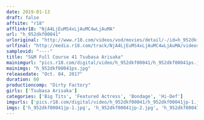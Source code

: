 ```yaml
---
date: 2019-01-13
draft: false
affsite: "r18"
afflinkr18: "NjA4LjEuMS4xLjAuMC4wLjAuMA"
url: "h_952dkf00041"
urloriginal: "http://www.r18.com/videos/vod/movies/detail/-/id=h_952dkf00041"
urlfinal: "http://media.r18.com/track/NjA4LjEuMS4xLjAuMC4wLjAuMA/videos/vod/movies/detail/-/id=h_952dkf00041"
samplevid: "----"
title: "S&M Full Course 41 Tsubasa Arisaka"
mainimgurl: "pics.r18.com/digital/video/h_952dkf00041/h_952dkf00041ps.jpg"
mainimgs: "h_952dkf00041ps.jpg"
releasedate: "Oct. 04, 2017"
duration: 60
productioncomp: "Dirty Factory"
girls: ['Tsubasa Arisaka']
categories: ['Big Tits', 'Featured Actress', 'Bondage', 'Hi-Def']
imgurls: ['pics.r18.com/digital/video/h_952dkf00041/h_952dkf00041jp-1.jpg', 'pics.r18.com/digital/video/h_952dkf00041/h_952dkf00041jp-2.jpg', 'pics.r18.com/digital/video/h_952dkf00041/h_952dkf00041jp-3.jpg', 'pics.r18.com/digital/video/h_952dkf00041/h_952dkf00041jp-4.jpg', 'pics.r18.com/digital/video/h_952dkf00041/h_952dkf00041jp-5.jpg', 'pics.r18.com/digital/video/h_952dkf00041/h_952dkf00041jp-6.jpg', 'pics.r18.com/digital/video/h_952dkf00041/h_952dkf00041jp-7.jpg', 'pics.r18.com/digital/video/h_952dkf00041/h_952dkf00041jp-8.jpg', 'pics.r18.com/digital/video/h_952dkf00041/h_952dkf00041jp-9.jpg', 'pics.r18.com/digital/video/h_952dkf00041/h_952dkf00041jp-10.jpg', 'pics.r18.com/digital/video/h_952dkf00041/h_952dkf00041jp-11.jpg', 'pics.r18.com/digital/video/h_952dkf00041/h_952dkf00041jp-12.jpg', 'pics.r18.com/digital/video/h_952dkf00041/h_952dkf00041jp-13.jpg', 'pics.r18.com/digital/video/h_952dkf00041/h_952dkf00041jp-14.jpg', 'pics.r18.com/digital/video/h_952dkf00041/h_952dkf00041jp-15.jpg', 'pics.r18.com/digital/video/h_952dkf00041/h_952dkf00041jp-16.jpg', 'pics.r18.com/digital/video/h_952dkf00041/h_952dkf00041jp-17.jpg', 'pics.r18.com/digital/video/h_952dkf00041/h_952dkf00041jp-18.jpg', 'pics.r18.com/digital/video/h_952dkf00041/h_952dkf00041jp-19.jpg', 'pics.r18.com/digital/video/h_952dkf00041/h_952dkf00041jp-20.jpg']
imgs: ['h_952dkf00041jp-1.jpg', 'h_952dkf00041jp-2.jpg', 'h_952dkf00041jp-3.jpg', 'h_952dkf00041jp-4.jpg', 'h_952dkf00041jp-5.jpg', 'h_952dkf00041jp-6.jpg', 'h_952dkf00041jp-7.jpg', 'h_952dkf00041jp-8.jpg', 'h_952dkf00041jp-9.jpg', 'h_952dkf00041jp-10.jpg', 'h_952dkf00041jp-11.jpg', 'h_952dkf00041jp-12.jpg', 'h_952dkf00041jp-13.jpg', 'h_952dkf00041jp-14.jpg', 'h_952dkf00041jp-15.jpg', 'h_952dkf00041jp-16.jpg', 'h_952dkf00041jp-17.jpg', 'h_952dkf00041jp-18.jpg', 'h_952dkf00041jp-19.jpg', 'h_952dkf00041jp-20.jpg']
---
```

